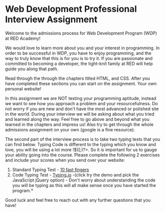 # Web Development Professional Interview Assignment

Welcome to the admissions process for Web Development Program (WDP) at RED Academy! 
  
We would love to learn more about you and your interest in programming. In order to be successful in WDP, you have to enjoy programming, and the way to truly know that this is for you is to try it. If you are passionate and committed to becoming a developer, the tight-knit family at RED will help guide you along that path. 

Read through the through the chapters titled HTML, and CSS. After you have completed these sections you can start on the assignment. Your own personal website!
  
In this assignment we are NOT testing your programming aptitude, instead we want to see how you approach a problem and your resourcefulness. Do not worry if you are new and don't have the most advanced or polished site in the world. During your interview we will be asking about what you tried and learned along the way. Feel free to go above and beyond what you learned in the chapters and impress us! Also try to get through the whole admissions assignment on your own (google is a fine resource).

The second part of the interview process is to take two typing tests that you can find below. Typing Code is different to the typing which you know and love, you will be using a lot more !${[;)?>. So it is important for us to gauge your ability going into the course. Please complete the following 2 exercises and include your scores when you send over your website:

1. Standard Typing Test - [10 fast fingers](http://10fastfingers.com/typing-test/english)
2. Code Typing Test - [Typing.io](https://typing.io/) -(click try the demo and pick the JavaScript jQuery option) - Don't worry about understanding the code you will be typing as this will all make sense once you have started the program.*


Good luck and feel free to reach out with any further questions that you have!

